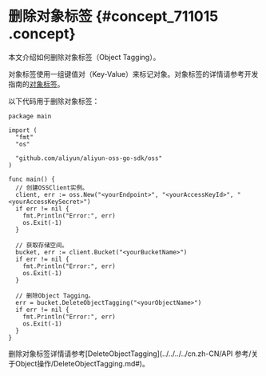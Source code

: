 # 删除对象标签 {#concept_711015 .concept}

本文介绍如何删除对象标签（Object Tagging）。

对象标签使用一组键值对（Key-Value）来标记对象。对象标签的详情请参考开发指南的[对象标签](../../../../cn.zh-CN/开发指南/管理文件/对象标签.md#)。

以下代码用于删除对象标签：

``` {#codeblock_mge_ov4_90r}
package main

import (
  "fmt"
  "os"

  "github.com/aliyun/aliyun-oss-go-sdk/oss"
)

func main() {
  // 创建OSSClient实例。
  client, err := oss.New("<yourEndpoint>", "<yourAccessKeyId>", "<yourAccessKeySecret>")
  if err != nil {
    fmt.Println("Error:", err)
    os.Exit(-1)
  }

  // 获取存储空间。
  bucket, err := client.Bucket("<yourBucketName>")
  if err != nil {
    fmt.Println("Error:", err)
    os.Exit(-1)
  }

  // 删除Object Tagging。
  err = bucket.DeleteObjectTagging("<yourObjectName>")
  if err != nil {
    fmt.Println("Error:", err)
    os.Exit(-1)
  }
}
```

删除对象标签详情请参考[DeleteObjectTagging](../../../../cn.zh-CN/API 参考/关于Object操作/DeleteObjectTagging.md#)。

